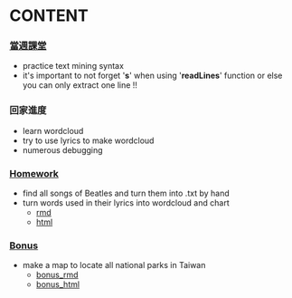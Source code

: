 # CONTENT
### [當週課堂](https://github.com/richlay/Rlanguage/tree/master/week_4/course)
- practice text mining syntax
- it's important to not forget '**s**' when using '**readLines**' function or else you can only extract one line !! 

### 回家進度
- learn wordcloud
- try to use lyrics to make wordcloud
- numerous debugging

### [Homework](https://github.com/richlay/Rlanguage/tree/master/week_4/hw)
- find all songs of Beatles and turn them into .txt by hand
- turn words used in their lyrics into wordcloud and chart
  - [rmd](https://github.com/richlay/Rlanguage/blob/master/week_4/hw/beatles.Rmd)
  - [html](https://richlay.github.io/Rlanguage/week_4/hw/beatles.html)
  
### [Bonus](https://github.com/richlay/Rlanguage/tree/master/week_4/hw/national%20park)
- make a map to locate all national parks in Taiwan
  - [bonus_rmd](https://github.com/richlay/Rlanguage/tree/master/week_4/hw/national%20park/national_park.Rmd)
  - [bonus_html](https://richlay.github.io/Rlanguage/week_4/hw/national%20park/national_park.html)

